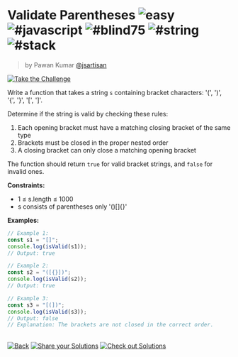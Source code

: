 <!--info-header-start--><h1>Validate Parentheses <img src="https://img.shields.io/badge/-easy-7aad0c" alt="easy"/> <img src="https://img.shields.io/badge/-%23javascript-999" alt="#javascript"/> <img src="https://img.shields.io/badge/-%23blind75-999" alt="#blind75"/> <img src="https://img.shields.io/badge/-%23string-999" alt="#string"/> <img src="https://img.shields.io/badge/-%23stack-999" alt="#stack"/></h1><blockquote><p>by Pawan Kumar <a href="https://github.com/jsartisan" target="_blank">@jsartisan</a></p></blockquote><p><a href="https://frontend-challenges.com/challenges/217-validate-parentheses" target="_blank"><img src="https://img.shields.io/badge/-Take%20the%20Challenge-0d99ff?logo=javascript&logoColor=white" alt="Take the Challenge"/></a> </p><!--info-header-end-->

Write a function that takes a string `s` containing bracket characters: '(', ')', '{', '}', '[', ']'.

Determine if the string is valid by checking these rules:
1. Each opening bracket must have a matching closing bracket of the same type
2. Brackets must be closed in the proper nested order
3. A closing bracket can only close a matching opening bracket

The function should return `true` for valid bracket strings, and `false` for invalid ones.

**Constraints:**
- 1 ≤ s.length ≤ 1000
- s consists of parentheses only '()[]{}'

**Examples:**

```typescript
// Example 1:
const s1 = "[]";
console.log(isValid(s1));
// Output: true

// Example 2:
const s2 = "([{}])";
console.log(isValid(s2));
// Output: true

// Example 3:
const s3 = "[(])";
console.log(isValid(s3));
// Output: false
// Explanation: The brackets are not closed in the correct order.
```


<!--info-footer-start--><br><a href="../../README.md" target="_blank"><img src="https://img.shields.io/badge/-Back-grey" alt="Back"/></a> <a href="https://github.com/jsartisan/frontend-challenges/issues/new?template=answer.md&labels=answer,217,undefined&title=217%20-%20Validate%20Parentheses%20-%20undefined&body=" target="_blank"><img src="https://img.shields.io/badge/-Share%20your%20Solutions-teal" alt="Share your Solutions"/></a> <a href="https://github.com/jsartisan/frontend-challenges/issues?q=label%3A217+label%3Aanswer+sort%3Areactions-%2B1-desc" target="_blank"><img src="https://img.shields.io/badge/-Check%20out%20Solutions-de5a77?logo=awesome-lists&logoColor=white" alt="Check out Solutions"/></a> <!--info-footer-end-->